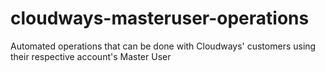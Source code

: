 # cloudways-masteruser-operations
Automated operations that can be done with Cloudways' customers using their respective account's Master User
